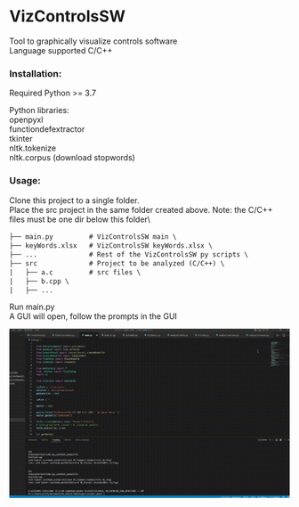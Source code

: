 # VizControlsSW

Tool to graphically visualize controls software \
Language supported C/C++

### Installation:

Required Python >= 3.7

Python libraries: \
openpyxl \
functiondefextractor \
tkinter \
nltk.tokenize \
nltk.corpus (download stopwords)

### Usage:

Clone this project to a single folder.\
Place the src project in the same folder created above. Note: the C/C++ files must be one dir below this folder\        

```
├── main.py         # VizControlsSW main \
├── keyWords.xlsx   # VizControlsSW keyWords.xlsx \
├── ...             # Rest of the VizControlsSW py scripts \
├── src             # Project to be analyzed (C/C++) \
|   ├── a.c         # src files \
|   ├── b.cpp \
|   ├── ...
```

Run main.py \
A GUI will open, follow the prompts in the GUI 



![Image](VizControlsSW_usage.gif)
